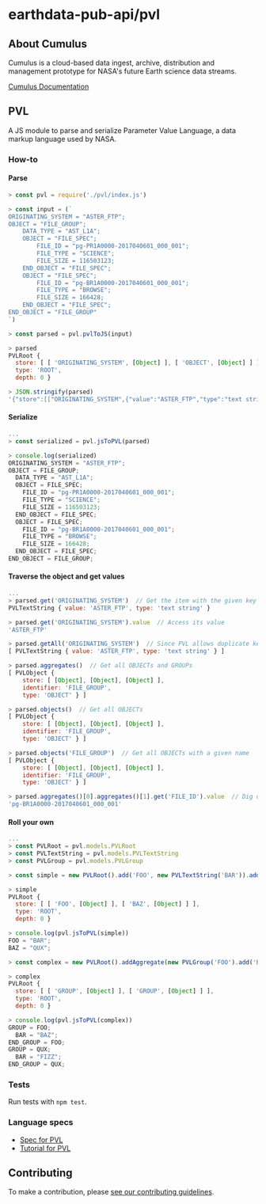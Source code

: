 # earthdata-pub-api/pvl

## About Cumulus

Cumulus is a cloud-based data ingest, archive, distribution and management prototype for NASA's future Earth science data streams.

[Cumulus Documentation](https://nasa.github.io/cumulus)

## PVL

A JS module to parse and serialize Parameter Value Language, a data markup language used by NASA.

### How-to

#### Parse

```js
> const pvl = require('./pvl/index.js')

> const input = (`
ORIGINATING_SYSTEM = "ASTER_FTP";
OBJECT = "FILE_GROUP";
    DATA_TYPE = "AST_L1A";
    OBJECT = "FILE_SPEC";
        FILE_ID = "pg-PR1A0000-2017040601_000_001";
        FILE_TYPE = "SCIENCE";
        FILE_SIZE = 116503123;
    END_OBJECT = "FILE_SPEC";
    OBJECT = "FILE_SPEC";
        FILE_ID = "pg-BR1A0000-2017040601_000_001";
        FILE_TYPE = "BROWSE";
        FILE_SIZE = 166428;
    END_OBJECT = "FILE_SPEC";
END_OBJECT = "FILE_GROUP"
`)

> const parsed = pvl.pvlToJS(input)

> parsed
PVLRoot {
  store: [ [ 'ORIGINATING_SYSTEM', [Object] ], [ 'OBJECT', [Object] ] ],
  type: 'ROOT',
  depth: 0 }

> JSON.stringify(parsed)
'{"store":[["ORIGINATING_SYSTEM",{"value":"ASTER_FTP","type":"text string"}],["OBJECT",{"store":[["DATA_TYPE",{"value":"AST_L1A","type":"text string"}],["OBJECT",{"store":[["FILE_ID",{"value":"pg-PR1A0000-2017040601_000_001","type":"text string"}],["FILE_TYPE",{"value":"SCIENCE","type":"text string"}],["FILE_SIZE",{"value":116503123,"type":"numeric"}]],"identifier":"FILE_SPEC","type":"OBJECT"}],["OBJECT",{"store":[["FILE_ID",{"value":"pg-BR1A0000-2017040601_000_001","type":"text string"}],["FILE_TYPE",{"value":"BROWSE","type":"text string"}],["FILE_SIZE",{"value":166428,"type":"numeric"}]],"identifier":"FILE_SPEC","type":"OBJECT"}]],"identifier":"FILE_GROUP","type":"OBJECT"}]],"type":"ROOT","depth":0}'
```

#### Serialize

```js
...
> const serialized = pvl.jsToPVL(parsed)

> console.log(serialized)
ORIGINATING_SYSTEM = "ASTER_FTP";
OBJECT = FILE_GROUP;
  DATA_TYPE = "AST_L1A";
  OBJECT = FILE_SPEC;
    FILE_ID = "pg-PR1A0000-2017040601_000_001";
    FILE_TYPE = "SCIENCE";
    FILE_SIZE = 116503123;
  END_OBJECT = FILE_SPEC;
  OBJECT = FILE_SPEC;
    FILE_ID = "pg-BR1A0000-2017040601_000_001";
    FILE_TYPE = "BROWSE";
    FILE_SIZE = 166428;
  END_OBJECT = FILE_SPEC;
END_OBJECT = FILE_GROUP;

```

#### Traverse the object and get values

```js
...
> parsed.get('ORIGINATING_SYSTEM')  // Get the item with the given key
PVLTextString { value: 'ASTER_FTP', type: 'text string' }

> parsed.get('ORIGINATING_SYSTEM').value  // Access its value
'ASTER_FTP'

> parsed.getAll('ORIGINATING_SYSTEM')  // Since PVL allows duplicate keys
[ PVLTextString { value: 'ASTER_FTP', type: 'text string' } ]

> parsed.aggregates()  // Get all OBJECTs and GROUPs
[ PVLObject {
    store: [ [Object], [Object], [Object] ],
    identifier: 'FILE_GROUP',
    type: 'OBJECT' } ]

> parsed.objects()  // Get all OBJECTs
[ PVLObject {
    store: [ [Object], [Object], [Object] ],
    identifier: 'FILE_GROUP',
    type: 'OBJECT' } ]

> parsed.objects('FILE_GROUP')  // Get all OBJECTs with a given name
[ PVLObject {
    store: [ [Object], [Object], [Object] ],
    identifier: 'FILE_GROUP',
    type: 'OBJECT' } ]

> parsed.aggregates()[0].aggregates()[1].get('FILE_ID').value  // Dig deep
'pg-BR1A0000-2017040601_000_001'
```

#### Roll your own

```js
...
> const PVLRoot = pvl.models.PVLRoot
> const PVLTextString = pvl.models.PVLTextString
> const PVLGroup = pvl.models.PVLGroup

> const simple = new PVLRoot().add('FOO', new PVLTextString('BAR')).add('BAZ', new PVLTextString('QUX'))

> simple
PVLRoot {
  store: [ [ 'FOO', [Object] ], [ 'BAZ', [Object] ] ],
  type: 'ROOT',
  depth: 0 }

> console.log(pvl.jsToPVL(simple))
FOO = "BAR";
BAZ = "QUX";

> const complex = new PVLRoot().addAggregate(new PVLGroup('FOO').add('BAR', new PVLTextString('BAZ'))).addAggregate(new PVLGroup('QUX').add('BAR', new PVLTextString('FIZZ')))

> complex
PVLRoot {
  store: [ [ 'GROUP', [Object] ], [ 'GROUP', [Object] ] ],
  type: 'ROOT',
  depth: 0 }

> console.log(pvl.jsToPVL(complex))
GROUP = FOO;
  BAR = "BAZ";
END_GROUP = FOO;
GROUP = QUX;
  BAR = "FIZZ";
END_GROUP = QUX;

```

### Tests

Run tests with `npm test`.

### Language specs

- [Spec for PVL](https://pirlwww.lpl.arizona.edu/software/PPVL/CCSDS-641.0-B-2.pdf)
- [Tutorial for PVL](https://public.ccsds.org/Pubs/641x0g2.pdf)

## Contributing

To make a contribution, please [see our contributing guidelines](https://github.com/nasa/cumulus/blob/master/CONTRIBUTING.md).
